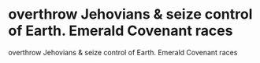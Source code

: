 # overthrow Jehovians & seize control of Earth. Emerald Covenant races

overthrow Jehovians & seize control of Earth. Emerald Covenant races